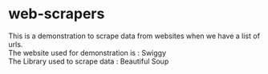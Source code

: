 # web-scrapers

This is a demonstration to scrape data from websites when we have a list of urls. </br>
The website used for demonstration is : Swiggy </br>
The Library used to scrape data       : Beautiful Soup
